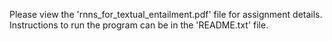 Please view the 'rnns_for_textual_entailment.pdf' file for assignment details. Instructions to run the program can be in the 'README.txt' file.  
